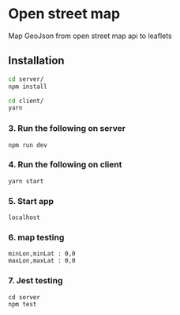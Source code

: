 # Open street map
Map GeoJson from open street map api to leaflets  

## Installation

```bash
cd server/
npm install
```

```bash
cd client/
yarn 
```

### 3. Run the following on **server** 
```
npm run dev
```

### 4. Run the following on **client** 
```
yarn start
```

### 5. Start app
```
localhost
```

### 6. map testing
```
minLon,minLat : 0,0
maxLon,maxLat : 0,0
```

### 7. Jest testing
```
cd server
npm test 
```